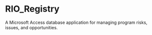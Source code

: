 # RIO_Registry
A Microsoft Access database application for managing program risks, issues, and opportunities.
